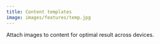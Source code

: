 ```yaml
---
title: Content templates
image: images/features/temp.jpg
---
```


Attach images to content for optimal result across devices.
